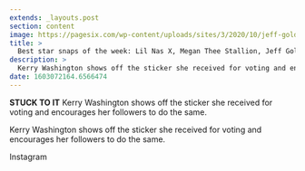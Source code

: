 ```yaml
--- 
extends: _layouts.post 
section: content 
image: https://pagesix.com/wp-content/uploads/sites/3/2020/10/jeff-goldblum-meghan-the-stallion-lil-nas-x.jpg?quality=90&strip=all&w=1200 
title: > 
  Best star snaps of the week: Lil Nas X, Megan Thee Stallion, Jeff Goldblum 
description: > 
  Kerry Washington shows off the sticker she received for voting and encourages her followers to do the same. 
date: 1603072164.6566474 
--- 
```

<div><strong>STUCK TO IT</strong> Kerry Washington shows off the sticker she received for voting and encourages her followers to do the same. 													<p>Kerry Washington shows off the sticker she received for voting and encourages her followers to do the same.</p><p class="credit">Instagram</p>
											</div>